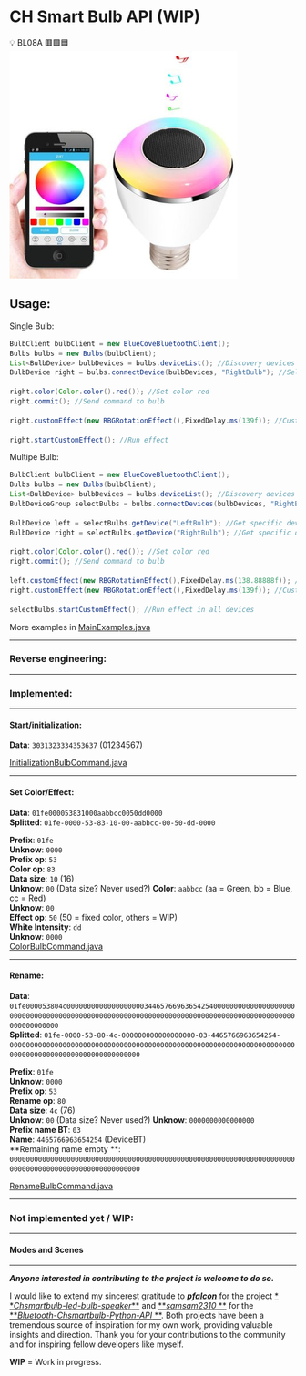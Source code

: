 # CH Smart Bulb API (WIP)

:bulb: BL08A :red_square::green_square::blue_square:  
![Chsmartbulb.jpg](Chsmartbulb.jpg)

## Usage:

Single Bulb:

```java
BulbClient bulbClient = new BlueCoveBluetoothClient();
Bulbs bulbs = new Bulbs(bulbClient);
List<BulbDevice> bulbDevices = bulbs.deviceList(); //Discovery devices
BulbDevice right = bulbs.connectDevice(bulbDevices, "RightBulb"); //Select and connect single device

right.color(Color.color().red()); //Set color red
right.commit(); //Send command to bulb

right.customEffect(new RBGRotationEffect(),FixedDelay.ms(139f)); //Custom effect

right.startCustomEffect(); //Run effect
```

Multipe Bulb:

```java
BulbClient bulbClient = new BlueCoveBluetoothClient();
Bulbs bulbs = new Bulbs(bulbClient);
List<BulbDevice> bulbDevices = bulbs.deviceList(); //Discovery devices
BulbDeviceGroup selectBulbs = bulbs.connectDevices(bulbDevices, "RightBulb", "LeftBulb"); //Select and connect group of devices

BulbDevice left = selectBulbs.getDevice("LeftBulb"); //Get specific device
BulbDevice right = selectBulbs.getDevice("RightBulb"); //Get specific device

right.color(Color.color().red()); //Set color red
right.commit(); //Send command to bulb

left.customEffect(new RBGRotationEffect(),FixedDelay.ms(138.88888f)); //Custom effect
right.customEffect(new RBGRotationEffect(),FixedDelay.ms(139f)); //Custom effect

selectBulbs.startCustomEffect(); //Run effect in all devices
```
More examples in [MainExamples.java](src%2Fmain%2Fjava%2Fbr%2Fcom%2Frafaelbiasi%2Fchsmartbulbled%2FMainExamples.java)  

---

### Reverse engineering:

---

### Implemented:

---

#### Start/initialization:

**Data**: `3031323334353637` (01234567)

[InitializationBulbCommand.java](src%2Fmain%2Fjava%2Fbr%2Fcom%2Frafaelbiasi%2Fchsmartbulbled%2Fcommand%2FInitializationBulbCommand.java)

---

#### Set Color/Effect:

**Data**: `01fe000053831000aabbcc0050dd0000`  
**Splitted**: `01fe-0000-53-83-10-00-aabbcc-00-50-dd-0000`

**Prefix**: `01fe`  
**Unknow**: `0000`  
**Prefix op**: `53`  
**Color op**: `83`  
**Data size**: `10` (16)  
**Unknow**: `00` (Data size? Never used?)
**Color**: `aabbcc` (aa = Green, bb = Blue, cc = Red)  
**Unknow**: `00`  
**Effect op**: `50` (50 = fixed color, others = WIP)  
**White Intensity**: `dd`  
**Unknow**: `0000`  
[ColorBulbCommand.java](src%2Fmain%2Fjava%2Fbr%2Fcom%2Frafaelbiasi%2Fchsmartbulbled%2Fcommand%2FColorBulbCommand.java)

---

#### Rename:

**Data**: `01fe000053804c000000000000000000034465766963654254000000000000000000000000000000000000000000000000000000000000000000000000000000000000000000000000000000`  
**Splitted**: `01fe-0000-53-80-4c-000000000000000000-03-4465766963654254-000000000000000000000000000000000000000000000000000000000000000000000000000000000000000000000000000000`

**Prefix**: `01fe`  
**Unknow**: `0000`  
**Prefix op**: `53`  
**Rename op**: `80`  
**Data size**: `4c` (76)  
**Unknow**: `00` (Data size? Never used?)
**Unknow**: `0000000000000000`  
**Prefix name BT**: `03`  
**Name**: `4465766963654254` (DeviceBT)  
**Remaining name empty
**: `000000000000000000000000000000000000000000000000000000000000000000000000000000000000000000000000000000`

[RenameBulbCommand.java](src%2Fmain%2Fjava%2Fbr%2Fcom%2Frafaelbiasi%2Fchsmartbulbled%2Fcommand%2FRenameBulbCommand.java)

---

### Not implemented yet / WIP:

---

#### Modes and Scenes

---

_**Anyone interested in contributing to the project is welcome to do so.**_

I would like to extend my sincerest gratitude to [**_pfalcon_**](https://github.com/pfalcon) for the project [*
*_Chsmartbulb-led-bulb-speaker_**](https://github.com/pfalcon/Chsmartbulb-led-bulb-speaker) and [**_samsam2310_
**](https://github.com/samsam2310) for the [**_Bluetooth-Chsmartbulb-Python-API_
**](https://github.com/samsam2310/Bluetooth-Chsmartbulb-Python-API). Both projects have been a tremendous source of
inspiration for my own work, providing valuable insights and direction. Thank you for your contributions to the
community and for inspiring fellow developers like myself.

**WIP** = Work in progress.
